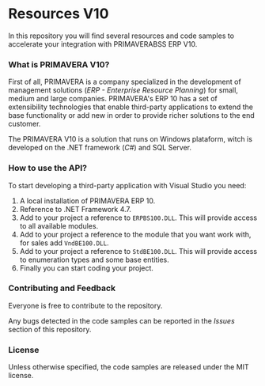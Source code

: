 # Resources V10
In this repository you will find several resources and code samples to accelerate your integration with PRIMAVERABSS ERP V10.

### What is PRIMAVERA V10?
First of all, PRIMAVERA is a company specialized in the development of management solutions (*ERP - Enterprise Resource Planning*) for small, medium and large companies. PRIMAVERA's ERP 10 has a set of extensibility technologies that enable third-party applications to extend the base functionality or add new in order to provide richer solutions to the end customer.

The PRIMAVERA V10 is a solution that runs on Windows plataform, witch is developed on the .NET framework (*C#*) and SQL Server.

### How to use the API?
To start developing a third-party application with Visual Studio you need:
1. A local installation of PRIMAVERA ERP 10.
2. Reference to .NET Framework 4.7.
3. Add to your project a reference to `ERPBS100.DLL`. This will provide access to all available modules.
4. Add to your project a reference to the module that you want work with, for sales add `VndBE100.DLL`.
5. Add to your project a reference to `StdBE100.DLL`. This will provide access to enumeration types and some base entities.
6. Finally you can start coding your project.

### Contributing and Feedback
Everyone is free to contribute to the repository.

Any bugs detected in the code samples can be reported in the *Issues* section of this repository.

### License
Unless otherwise specified, the code samples are released under the MIT license.
